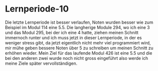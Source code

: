 # Lernperiode-10

Die letzte Lernperiode ist besser verlaufen, Noten wurden besser wie zum Beispiel im Modul 114 eine 5.5. Die langherige Module 294, wo ich eine 3 und das Modul 295, bei der ich eine 4 hatte, ziehen meinen Schnitt immernoch runter und ich muss jetzt in dieser Lernperiode, in der es weniger stress gibt, da jetzt eigentlich nicht mehr viel programmiert wird, mir mühe geben bessere Noten über 5 zu schreiben um meinen Schnitt zu erhöhen wieder.
Mein Ziel für das laufende Modul 426 ist eine 5.5 und die bei den anderen zwei wurde noch nicht gross eingeführt also werde ich meine Ziele später vervollständigen.


